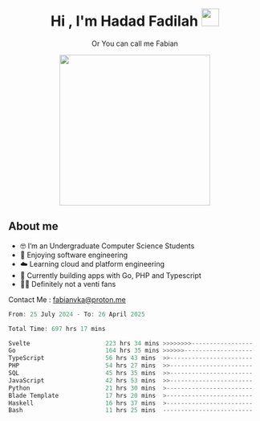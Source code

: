 <h1 align="center">Hi , I'm Hadad Fadilah  <img src="https://media.giphy.com/media/hvRJCLFzcasrR4ia7z/giphy.gif" width="35" ></h1>
<p align="center"><span>Or You can call me <span style="font: bold">Fabian</span></p>
<p align="center">
<img src="https://media.tenor.com/78dNivDemDAAAAAi/speech-bubble-venti.gif" width="300"/>    
</p>

##  About me
- 🤓 I’m an Undergraduate Computer Science Students
- 🍰 Enjoying software engineering
- ☁️ Learning cloud and platform engineering
- 🧰 Currently building apps with Go, PHP and Typescript 
- 🏃‍♂️ Definitely not a venti fans

Contact Me : fabianvka@proton.me

<!--START_SECTION:waka-->

```go
From: 25 July 2024 - To: 26 April 2025

Total Time: 697 hrs 17 mins

Svelte                     223 hrs 34 mins >>>>>>>>-----------------   31.79 %
Go                         164 hrs 35 mins >>>>>>-------------------   23.41 %
TypeScript                 56 hrs 43 mins  >>-----------------------   08.07 %
PHP                        54 hrs 27 mins  >>-----------------------   07.74 %
SQL                        45 hrs 35 mins  >>-----------------------   06.48 %
JavaScript                 42 hrs 53 mins  >>-----------------------   06.10 %
Python                     21 hrs 30 mins  >------------------------   03.06 %
Blade Template             17 hrs 20 mins  >------------------------   02.47 %
Haskell                    16 hrs 37 mins  >------------------------   02.36 %
Bash                       11 hrs 25 mins  -------------------------   01.62 %
```

<!--END_SECTION:waka-->




<!--
**Fadil-Tao/Fadil-Tao** is a ✨ _special_ ✨ repository because its `README.md` (this file) appears on your GitHub profile.


